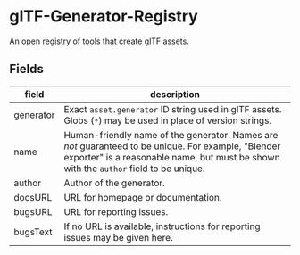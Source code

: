 # glTF-Generator-Registry
An open registry of tools that create glTF assets.

## Fields

| field | description |
|---|---|
| generator | Exact `asset.generator` ID string used in glTF assets. Globs (`*`) may be used in place of version strings. |
| name | Human-friendly name of the generator. Names are _not_ guaranteed to be unique. For example, "Blender exporter" is a reasonable name, but must be shown with the `author` field to be unique. |
| author | Author of the generator. |
| docsURL | URL for homepage or documentation. |
| bugsURL | URL for reporting issues. |
| bugsText | If no URL is available, instructions for reporting issues may be given here. |

